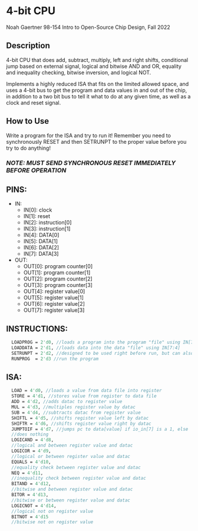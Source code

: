 # 4-bit CPU

Noah Gaertner
98-154 Intro to Open-Source Chip Design, Fall 2022

## Description

4-bit CPU that does add, subtract, multiply, left and right shifts, conditional jump based on external signal, logical and bitwise AND and OR, equality and inequality checking, bitwise inversion, and logical NOT.

Implements a highly reduced ISA that fits on the limited allowed space, and uses a 4-bit bus to get the program and data values in and out of the chip, in addition to a two bit bus to tell it what to do at any given time, as well as a clock and reset signal.

## How to Use

Write a program for the ISA and try to run it! Remember you need to synchronously RESET and then SETRUNPT to the proper value before you try to do anything!

### ***NOTE: MUST SEND SYNCHRONOUS RESET IMMEDIATELY BEFORE OPERATION***
  ## PINS: 
  - IN:
    - IN[0]: clock
    - IN[1]: reset
    - IN[2]: instruction[0]
    - IN[3]: instruction[1]
    - IN[4]: DATA[0]
    - IN[5]: DATA[1]
    - IN[6]: DATA[2]
    - IN[7]: DATA[3]
  - OUT:
    - OUT[0]: program counter[0]
    - OUT[1]: program counter[1]
    - OUT[2]: program counter[2]
    - OUT[3]: program counter[3]
    - OUT[4]: register value[0]
    - OUT[5]: register value[1]
    - OUT[6]: register value[2]
    - OUT[7]: register value[3]
  ## INSTRUCTIONS:
  ```sv
    LOADPROG = 2'd0, //loads a program into the program "file" using IN[7:4]
    LOADDATA = 2'd1, //loads data into the data "file" using IN[7:4]
    SETRUNPT = 2'd2, //designed to be used right before run, but can also be used to input additional data i guess
    RUNPROG  = 2'd3 //run the program
  ```
  ## ISA:
  ```sv
    LOAD = 4'd0, //loads a value from data file into register
    STORE = 4'd1, //stores value from register to data file
    ADD = 4'd2, //adds datac to register value
    MUL = 4'd3, //multiples register value by datac
    SUB = 4'd4, //subtracts datac from register value
    SHIFTL = 4'd5, //shifts register value left by datac
    SHIFTR = 4'd6, //shifts register value right by datac
    JUMPTOIF = 4'd7, //jumps pc to data[value] if io_in[7] is a 1, else 
    //does nothing
    LOGICAND = 4'd8,
    //logical and between register value and datac
    LOGICOR = 4'd9,
    //logical or between register value and datac
    EQUALS = 4'd10,
    //equality check between register value and datac
    NEQ = 4'd11,
    //inequality check between register value and datac
    BITAND = 4'd12,
    //bitwise and between register value and datac    
    BITOR = 4'd13,
    //bitwise or between register value and datac
    LOGICNOT = 4'd14,
    //logical not on register value 
    BITNOT = 4'd15
    //bitwise not on register value
  ```

